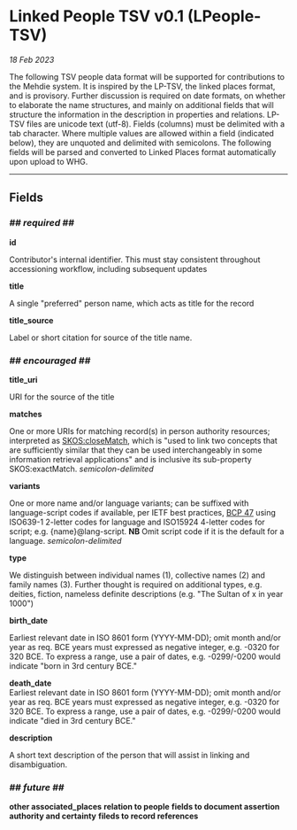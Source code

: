 
# Linked People TSV v0.1 (LPeople-TSV)

_18 Feb 2023_

The following TSV people data format will be supported for contributions to the Mehdie system. It is inspired by the LP-TSV, the linked places format, and is provisory. Further discussion is required on date formats, on whether to elaborate the name structures, and mainly on additional fields that will structure the information in the description in properties and relations.
LP-TSV files are unicode text (utf-8). Fields (columns) must be delimited with a tab character. Where multiple values are allowed within a field (indicated below), they are unquoted and delimited with semicolons. 
The following fields will be parsed and converted to Linked Places format automatically upon upload to WHG.

-----

## Fields

### _## required ##_
**id**

Contributor's internal identifier. This must stay consistent throughout accessioning workflow, including subsequent updates

**title**

A single "preferred" person name, which acts as title for the record

**title\_source**

Label or short citation for source of the title name.


### _## encouraged ##_
**title\_uri**

URI for the source of the title


**matches**

One or more URIs for matching record(s) in person  authority resources; interpreted as [SKOS:closeMatch](https://www.w3.org/TR/2009/REC-skos-reference-20090818/#L4858), which is "used to link two concepts that are sufficiently similar that they can be used interchangeably in some information retrieval applications" and is inclusive its sub-property SKOS:exactMatch. _semicolon-delimited_

**variants**

One or more name and/or language variants; can be suffixed with language-script codes if available, per IETF best practices, [BCP 47](https://www.rfc-editor.org/rfc/bcp/bcp47.txt) using ISO639-1 2-letter codes for language and ISO15924 4-letter codes for script; e.g. {name}@lang-script. **NB** Omit script code if it is the default for a language. _semicolon-delimited_

**type**

We distinguish between individual names (1), collective names (2) and family names (3). Further thought is required on additional types, e.g. deities, fiction, nameless definite descriptions (e.g. "The Sultan of x in year 1000") 

**birth_date**		

Earliest relevant date in ISO 8601 form (YYYY-MM-DD); omit month and/or year as req. BCE years must expressed as negative integer, e.g. -0320 for 320 BCE. To express a range, use a pair of dates, e.g. -0299/-0200 would indicate "born in 3rd century BCE."

**death_date**		
Earliest relevant date in ISO 8601 form (YYYY-MM-DD); omit month and/or year as req. BCE years must expressed as negative integer, e.g. -0320 for 320 BCE. To express a range, use a pair of dates, e.g. -0299/-0200 would indicate "died in 3rd century BCE."

**description**

A short text description of the person that will assist in linking and disambiguation.


### _## future ##_

**other associated_places**
**relation to people**
**fields to document assertion authority and certainty**
**fileds to record references**
